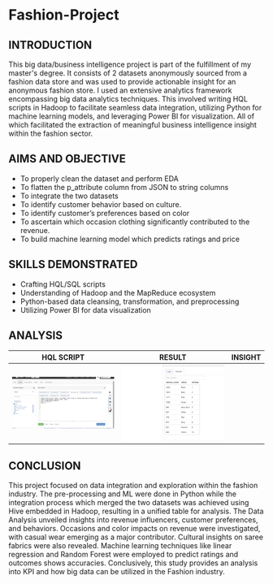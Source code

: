 # Fashion-Project

## INTRODUCTION
This big data/business intelligence project is part of the fulfillment of my master's degree. 
It consists of 2 datasets anonymously sourced from a fashion data store and was used to provide actionable insight for an anonymous fashion store.
I used an extensive analytics framework encompassing big data analytics techniques. This involved writing HQL scripts in Hadoop to facilitate seamless data integration, utilizing Python for machine learning models, and leveraging Power BI for visualization. All of which facilitated the extraction of meaningful business intelligence insight within the fashion sector.

## AIMS AND OBJECTIVE
- To properly clean the dataset and perform EDA
- To flatten the p_attribute column from JSON to string columns
- To integrate the two datasets
- To identify customer behavior based on culture.
- To identify customer’s preferences based on color
- To ascertain which occasion clothing significantly contributed to the revenue.
- To build machine learning model which predicts ratings and price

## SKILLS DEMONSTRATED
- Crafting HQL/SQL scripts
- Understanding of Hadoop and the MapReduce ecosystem
- Python-based data cleansing, transformation, and preprocessing
- Utilizing Power BI for data visualization

## ANALYSIS
HQL SCRIPT            |      RESULT            | INSIGHT
:---------------:     |:--------------------:  | :-------------------:
![](colour_script.png) | ![](colour_result.png)|


## CONCLUSION 
This project focused on data integration and exploration within the fashion industry. The pre-processing and ML were done in Python while the integration process which merged the two datasets was achieved using Hive embedded in Hadoop, resulting in a unified table for analysis.
The Data Analysis unveiled insights into revenue influencers, customer preferences, and behaviors. Occasions and color impacts on revenue were investigated, with casual wear emerging as a major contributor. Cultural insights on saree fabrics were also revealed. Machine learning techniques like linear regression and Random Forest were employed to predict ratings and outcomes shows accuracies. 
Conclusively, this study provides an analysis into KPI and how big data can be utilized in the Fashion industry.

